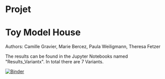 # Projet
# Toy Model House

Authors: Camille Gravier, Marie Bercez, Paula Weiligmann, Theresa Fetzer

The results can be found in the Jupyter Notebooks named "Results_Variantx". In total there are 7 Variants.

[![Binder](https://mybinder.org/badge_logo.svg)](https://mybinder.org/v2/gh/dm4bem/thermal-model-steady-state-step-response-group-5/HEAD)
